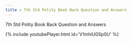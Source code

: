 ```yaml
---
title : 7th Std Polity Book Back Question and Answers
---
```


7th Std Polity Book Back Question and Answers



{% include youtubePlayer.html id='V1mhiU0Sp0U' %}
